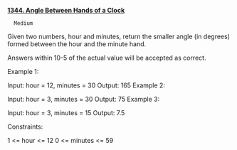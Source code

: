 [**1344. Angle Between Hands of a Clock**](https://leetcode.com/problems/angle-between-hands-of-a-clock/)

      Medium
      
      
Given two numbers, hour and minutes, return the smaller angle (in degrees) formed between the hour and the minute hand.

Answers within 10-5 of the actual value will be accepted as correct.



Example 1:


Input: hour = 12, minutes = 30
Output: 165
Example 2:


Input: hour = 3, minutes = 30
Output: 75
Example 3:


Input: hour = 3, minutes = 15
Output: 7.5


Constraints:

1 <= hour <= 12
0 <= minutes <= 59